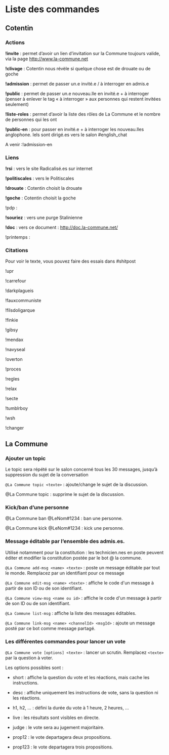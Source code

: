 # Liste des commandes

## Cotentin 

### Actions
**!invite** : permet d’avoir un lien d’invitation sur la Commune toujours valide, via la page http://www.la-commune.net 

**!clivage** : Cotentin nous révèle si quelque chose est de drouate ou de goche

**!admission** : permet de passer un.e invité.e / à interroger en admis.e

**!public** : permet de passer un.e nouveau.lle en invité.e + à interroger (penser à enlever le tag « à interroger » aux personnes qui restent invitées seulement)

**!liste-roles** : permet d’avoir la liste des rôles de La Commune et le nombre de personnes qui les ont

**!public-en** : pour passer en invité.e + à interroger les nouveau.lles anglophone. Iels sont dirigé.es vers le salon #english_chat

A venir :!admission-en

### Liens
**!rsi** : vers le site Radicalisé.es sur internet

**!politiscales** : vers le Politiscales

**!drouate** : Cotentin choisit la drouate

**!goche** : Cotentin choisit la goche

!pdp : 

**!souriez** : vers une purge Stalinienne

**!doc** : vers ce document : http://doc.la-commune.net/

!printemps : 

### Citations

Pour voir le texte, vous pouvez faire des essais dans #shitpost

!upr

!carrefour

!darkplagueis

!fauxcommuniste

!filsdoligarque

!finkie

!gibsy

!mendax

!navyseal

!overton

!proces

!regles

!relax

!secte

!tumblrboy

!wsh

!changer

## La Commune

### Ajouter un topic

Le topic sera répété sur le salon concerné tous les 30 messages, jusqu’à suppression du sujet de la conversation

`@La Commune topic <texte>` : ajoute/change le sujet de la discussion. 

@La Commune topic : supprime le sujet de la discussion. 

### Kick/ban d’une personne

@La Commune ban @LeNom#1234 : ban une personne. 

@La Commune kick @LeNom#1234 : kick une personne. 

### Message éditable par l’ensemble des admis.es. 

Utilisé notamment pour la constitution : les technicien.nes en poste peuvent éditer et modifier la constitution postée par le bot @ la commune.

`@La Commune add-msg <name> <texte>` : poste un message éditable par tout le monde. Remplacez <name> par un identifiant pour ce message 

``@La Commune edit-msg <name> <texte>`` : affiche le code d'un message à partir de son ID ou de son identifiant. 

``@La Commune view-msg <name ou id>`` : affiche le code d'un message à partir de son ID ou de son identifiant. 

``@La Commune list-msg`` : affiche la liste des messages éditables. 

``@La Commune link-msg <name> <channelId> <msgId>`` : ajoute un message posté par ce bot comme message partagé. 

### Les différentes commandes pour lancer un vote

``@La Commune vote [options] <texte>`` : lancer un scrutin. Remplacez ``<texte>`` par la question à voter. 

Les options possibles sont : 

* short : affiche la question du vote et les réactions, mais cache les instructions.

* desc : affiche uniquement les instructions de vote, sans la question ni les réactions.

* h1, h2, ... : défini la durée du vote à 1 heure, 2 heures, ...

* live : les résultats sont visibles en directe.

* judge : le vote sera au jugement majoritaire.

* prop12 : le vote departagera deux propositions.

* prop123 : le vote departagera trois propositions. 
